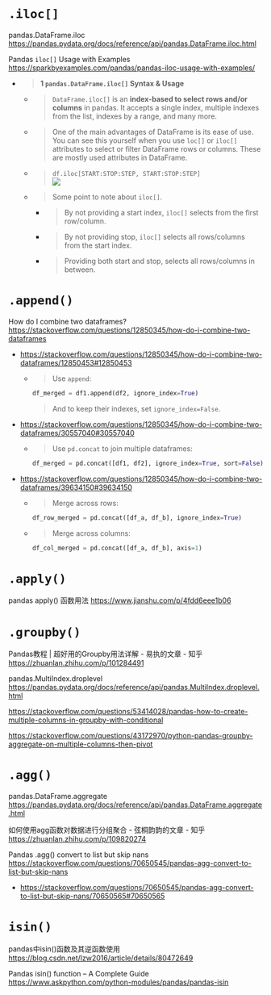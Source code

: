 
# `.iloc[]`

pandas.DataFrame.iloc https://pandas.pydata.org/docs/reference/api/pandas.DataFrame.iloc.html

Pandas `iloc[]` Usage with Examples https://sparkbyexamples.com/pandas/pandas-iloc-usage-with-examples/
- > **1 `pandas.DataFrame.iloc[]` Syntax & Usage**
  * > `DataFrame.iloc[]` is an **index-based to select rows and/or columns** in pandas. It accepts a single index, multiple indexes from the list, indexes by a range, and many more.
  * > One of the main advantages of DataFrame is its ease of use. You can see this yourself when you use `loc[]` or `iloc[]` attributes to select or filter DataFrame rows or columns. These are mostly used attributes in DataFrame.
  * > `df.iloc[START:STOP:STEP, START:STOP:STEP]` <br> ![](https://sparkbyexamples.com/wp-content/uploads/2021/09/pandas-different-between-loc-vs-iloc-2.png)
  * > Some point to note about `iloc[]`.
    + > By not providing a start index, `iloc[]` selects from the first row/column.
    + > By not providing stop, `iloc[]` selects all rows/columns from the start index.
    + > Providing both start and stop, selects all rows/columns in between.

# `.append()`

How do I combine two dataframes? https://stackoverflow.com/questions/12850345/how-do-i-combine-two-dataframes
- https://stackoverflow.com/questions/12850345/how-do-i-combine-two-dataframes/12850453#12850453
  * > Use `append`:
    ```py
    df_merged = df1.append(df2, ignore_index=True)
    ```
    > And to keep their indexes, set `ignore_index=False`.
- https://stackoverflow.com/questions/12850345/how-do-i-combine-two-dataframes/30557040#30557040
  * > Use `pd.concat` to join multiple dataframes:
    ```py
    df_merged = pd.concat([df1, df2], ignore_index=True, sort=False)
    ```
- https://stackoverflow.com/questions/12850345/how-do-i-combine-two-dataframes/39634150#39634150
  * > Merge across rows:
    ```py
    df_row_merged = pd.concat([df_a, df_b], ignore_index=True)
    ```
  * > Merge across columns:
    ```py
    df_col_merged = pd.concat([df_a, df_b], axis=1)
    ```

# `.apply()`

pandas apply() 函数用法 https://www.jianshu.com/p/4fdd6eee1b06

# `.groupby()`

Pandas教程 | 超好用的Groupby用法详解 - 易执的文章 - 知乎 https://zhuanlan.zhihu.com/p/101284491

pandas.MultiIndex.droplevel https://pandas.pydata.org/docs/reference/api/pandas.MultiIndex.droplevel.html

https://stackoverflow.com/questions/53414028/pandas-how-to-create-multiple-columns-in-groupby-with-conditional

https://stackoverflow.com/questions/43172970/python-pandas-groupby-aggregate-on-multiple-columns-then-pivot

# `.agg()`

pandas.DataFrame.aggregate https://pandas.pydata.org/docs/reference/api/pandas.DataFrame.aggregate.html

如何使用agg函数对数据进行分组聚合 - 弦桐韵韵的文章 - 知乎 https://zhuanlan.zhihu.com/p/109820274

Pandas .agg() convert to list but skip nans https://stackoverflow.com/questions/70650545/pandas-agg-convert-to-list-but-skip-nans
- https://stackoverflow.com/questions/70650545/pandas-agg-convert-to-list-but-skip-nans/70650565#70650565

# `isin()`

pandas中isin()函数及其逆函数使用 https://blog.csdn.net/lzw2016/article/details/80472649

Pandas isin() function – A Complete Guide https://www.askpython.com/python-modules/pandas/pandas-isin
